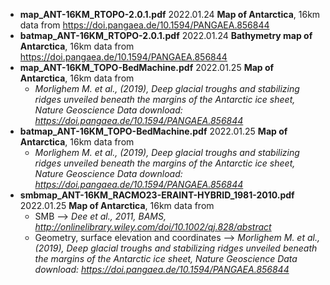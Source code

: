 * **map_ANT-16KM_RTOPO-2.0.1.pdf**                           2022.01.24  **Map of Antarctica**, 16km data from https://doi.pangaea.de/10.1594/PANGAEA.856844
* **batmap_ANT-16KM_RTOPO-2.0.1.pdf**                        2022.01.24  **Bathymetry map of Antarctica**, 16km data from https://doi.pangaea.de/10.1594/PANGAEA.856844
* **map_ANT-16KM_TOPO-BedMachine.pdf**                       2022.01.25  **Map of Antarctica**, 16km data from 
  * *Morlighem M. et al., (2019), Deep glacial troughs and stabilizing ridges unveiled beneath the margins of the Antarctic ice sheet, Nature Geoscience Data download: https://doi.pangaea.de/10.1594/PANGAEA.856844*
* **batmap_ANT-16KM_TOPO-BedMachine.pdf**                    2022.01.25  **Map of Antarctica**, 16km data from 
  * *Morlighem M. et al., (2019), Deep glacial troughs and stabilizing ridges unveiled beneath the margins of the Antarctic ice sheet, Nature Geoscience Data download: https://doi.pangaea.de/10.1594/PANGAEA.856844*
* **smbmap_ANT-16KM_RACMO23-ERAINT-HYBRID_1981-2010.pdf**    2022.01.25  **Map of Antarctica**, 16km data from 
  * SMB -->  *Dee et al., 2011, BAMS, http://onlinelibrary.wiley.com/doi/10.1002/qj.828/abstract*
  * Geometry, surface elevation and coordinates --> *Morlighem M. et al., (2019), Deep glacial troughs and stabilizing ridges unveiled beneath the margins of the Antarctic ice sheet, Nature Geoscience Data download: https://doi.pangaea.de/10.1594/PANGAEA.856844*
